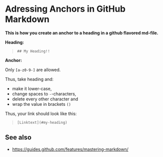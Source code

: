 # Adressing Anchors in GitHub Markdown

**This is how you create an anchor to a heading in a github flavored md-file.**

**Heading:**
> `## My Heading!!`

**Anchor:**

Only `[a-z0-9-]` are allowed.

Thus, take heading and:
* make it lower-case,
* change spaces to `-`-characters,
* delete every other character and 
* wrap the value in brackets `()`

Thus, your link should look like this:

> `[Linktext](#my-heading)`

## See also
* https://guides.github.com/features/mastering-markdown/
